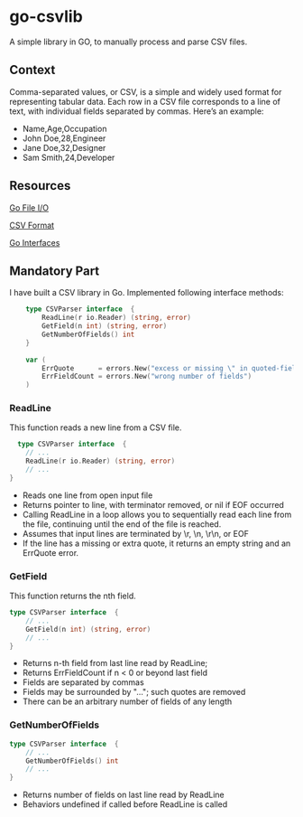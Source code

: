 # go-csvlib
A simple library in GO, to manually process and parse CSV files.

## Context
Comma-separated values, or CSV, is a simple and widely used format for representing tabular data. Each row in a CSV file corresponds to a line of text, with individual fields separated by commas. Here’s an example:
  - Name,Age,Occupation
  - John Doe,28,Engineer
  - Jane Doe,32,Designer
  - Sam Smith,24,Developer

## Resources
[Go File I/O](https://golang.org/pkg/os/)

[CSV Format](https://tools.ietf.org/html/rfc4180)

[Go Interfaces](https://golang.org/doc/effective_go.html#interfaces)


## Mandatory Part
I have built a CSV library in Go. Implemented following interface methods:
```GO
    type CSVParser interface  {
        ReadLine(r io.Reader) (string, error)
        GetField(n int) (string, error)
        GetNumberOfFields() int
    }
    
    var (
        ErrQuote      = errors.New("excess or missing \" in quoted-field")
        ErrFieldCount = errors.New("wrong number of fields")
    )
```

### ReadLine
This function reads a new line from a CSV file.
  ```GO
    type CSVParser interface  {
      // ...
      ReadLine(r io.Reader) (string, error)
      // ...
  }
  ```

- Reads one line from open input file
- Returns pointer to line, with terminator removed, or nil if EOF occurred
- Calling ReadLine in a loop allows you to sequentially read each line from the file, continuing until the end of the file is reached.
- Assumes that input lines are terminated by \r, \n, \r\n, or EOF
- If the line has a missing or extra quote, it returns an empty string and an ErrQuote error.

### GetField
This function returns the nth field.
  ```GO
  type CSVParser interface  {
      // ...
      GetField(n int) (string, error)
      // ...
  }
  ```
- Returns n-th field from last line read by ReadLine;
- Returns ErrFieldCount if n < 0 or beyond last field
- Fields are separated by commas
- Fields may be surrounded by "..."; such quotes are removed
- There can be an arbitrary number of fields of any length

### GetNumberOfFields
  ```GO
  type CSVParser interface  {
      // ...
      GetNumberOfFields() int
      // ...
  }
  ```
- Returns number of fields on last line read by ReadLine
- Behaviors undefined if called before ReadLine is called
